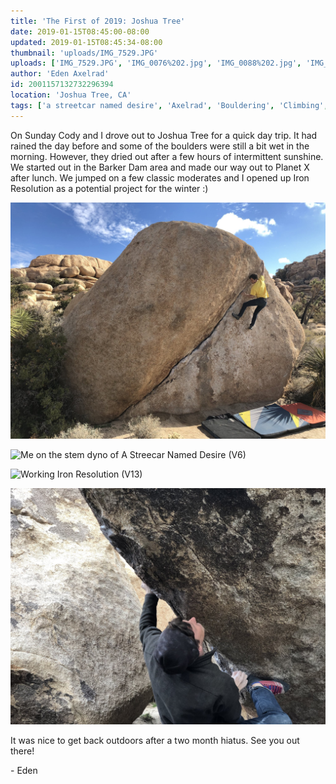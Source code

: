 ```yaml
---
title: 'The First of 2019: Joshua Tree'
date: 2019-01-15T08:45:00-08:00
updated: 2019-01-15T08:45:34-08:00
thumbnail: 'uploads/IMG_7529.JPG'
uploads: ['IMG_7529.JPG', 'IMG_0076%202.jpg', 'IMG_0088%202.jpg', 'IMG_7549.JPG']
author: 'Eden Axelrad'
id: 2001157132732296394
location: 'Joshua Tree, CA'
tags: ['a streetcar named desire', 'Axelrad', 'Bouldering', 'Climbing', 'granite', 'Joshua', 'joshua tree', 'the chube', 'Tree']
---
```


On Sunday Cody and I drove out to Joshua Tree for a quick day trip. It had rained the day before and some of the boulders were still a bit wet in the morning. However, they dried out after a few hours of intermittent sunshine. We started out in the Barker Dam area and made our way out to Planet X after lunch. We jumped on a few classic moderates and I opened up Iron Resolution as a potential project for the winter :)

![Cody on The Chube (V2)](uploads/IMG_7529.JPG)

![Me on the stem dyno of A Streecar Named Desire (V6)](uploads/IMG_0076%202.jpg)

![Working Iron Resolution (V13)](uploads/IMG_0088%202.jpg)

![Cody sending Strawberry Contraceptives (V7)](uploads/IMG_7549.JPG)

It was nice to get back outdoors after a two month hiatus. See you out there!

\- Eden

